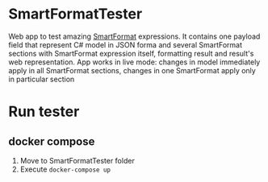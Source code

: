 # SmartFormatTester
Web app to test amazing [SmartFormat](https://github.com/axuno/SmartFormat) expressions. It contains one payload field that represent C# model in JSON forma and several SmartFormat sections with SmartFormat expression itself, formatting result and result's web representation. App works in live mode: changes in model immediately apply in all SmartFormat sections, changes in one SmartFormat apply only in particular section

# Run tester
## docker compose
1. Move to SmartFormatTester folder
2. Execute `docker-compose up`


